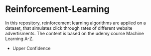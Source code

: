 # Reinforcement-Learning
In this repository, reinforcement learning algorithms are applied on a dataset, that simulates click through rates of different website advertisments. The content is based on the udemy course Machine Learning A-Z.
* Upper Confidence 
